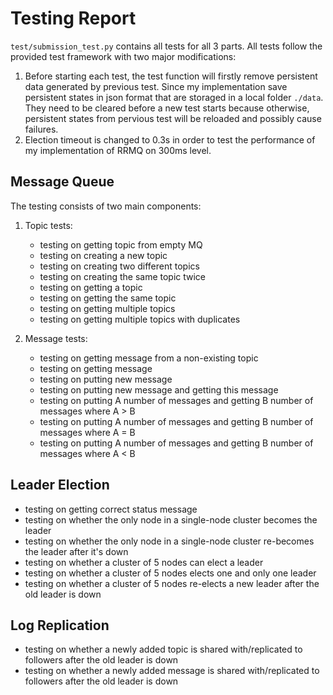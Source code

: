 # Testing Report

`test/submission_test.py` contains all tests for all 3 parts. All tests follow the provided test framework with two major modifications:
1. Before starting each test, the test function will firstly remove persistent data generated by previous test. Since my implementation save persistent states in json format that are storaged in a local folder `./data`. They need to be cleared before a new test starts because otherwise, persistent states from pervious test will be reloaded and possibly cause failures.
2. Election timeout is changed to 0.3s in order to test the performance of my implementation of RRMQ on 300ms level.

## Message Queue
The testing consists of two main components:
1. Topic tests:
    * testing on getting topic from empty MQ
    * testing on creating a new topic
    * testing on creating two different topics
    * testing on creating the same topic twice
    * testing on getting a topic
    * testing on getting the same topic
    * testing on getting multiple topics
    * testing on getting multiple topics with duplicates

2. Message tests:
    * testing on getting message from a non-existing topic
    * testing on getting message
    * testing on putting new message
    * testing on putting new message and getting this message
    * testing on putting A number of messages and getting B number of messages where A > B
    * testing on putting A number of messages and getting B number of messages where A = B
    * testing on putting A number of messages and getting B number of messages where A < B

## Leader Election
* testing on getting correct status message
* testing on whether the only node in a single-node cluster becomes the leader
* testing on whether the only node in a single-node cluster re-becomes the leader after it's down
* testing on whether a cluster of 5 nodes can elect a leader
* testing on whether a cluster of 5 nodes elects one and only one leader
* testing on whether a cluster of 5 nodes re-elects a new leader after the old leader is down

## Log Replication
* testing on whether a newly added topic is shared with/replicated to followers after the old leader is down
* testing on whether a newly added message is shared with/replicated to followers after the old leader is down